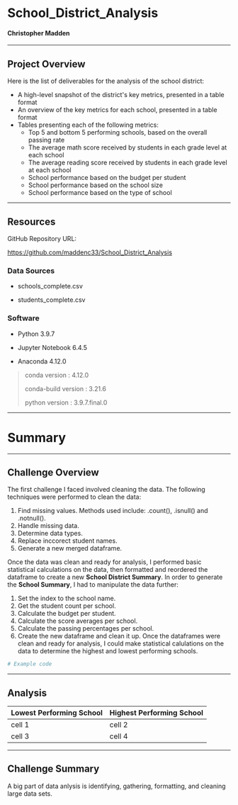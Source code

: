 # School_District_Analysis

#### Christopher Madden

---

## Project Overview
Here is the list of deliverables for the analysis of the school district: 

  - A high-level snapshot of the district's key metrics, presented in a table format
  - An overview of the key metrics for each school, presented in a table format
  - Tables presenting each of the following metrics:
    - Top 5 and bottom 5 performing schools, based on the overall passing rate
    - The average math score received by students in each grade level at each school
    - The average reading score received by students in each grade level at each school
    - School performance based on the budget per student
    - School performance based on the school size 
    - School performance based on the type of school

---

## Resources

GitHub Repository URL:

https://github.com/maddenc33/School_District_Analysis

### Data Sources

 - schools_complete.csv

 - students_complete.csv

### Software

 - Python 3.9.7

 - Jupyter Notebook 6.4.5

 - Anaconda 4.12.0

  >  conda version : 4.12.0
  > 
  >  conda-build version : 3.21.6
  > 
  >  python version : 3.9.7.final.0

---

# Summary

---

## Challenge Overview
The first challenge I faced involved cleaning the data.  The following techniques were performed to clean the data:
  1. Find missing values.  Methods used include: .count(), .isnull() and .notnull().
  2. Handle missing data.
  3. Determine data types.
  4. Replace inccorect student names.
  5. Generate a new merged dataframe.

Once the data was clean and ready for analysis, I performed basic statistical calculations on the data, then formatted and reordered the dataframe to create a new **School District Summary**.  In order to generate the **School Summary**, I had to manipulate the data further:
  1. Set the index to the school name.
  2. Get the student count per school.
  3. Calculate the budget per student.
  4. Calculate the score averages per school.
  5. Calculate the passing percentages per school.
  6. Create the new dataframe and clean it up.
Once the dataframes were clean and ready for analysis, I could make statistical calulations on the data to determine the highest and lowest performing schools.

```python
# Example code
```

---

## Analysis

| Lowest Performing School | Highest Performing School |
| -------- | -------- |
| cell 1   | cell 2   |
| cell 3   | cell 4   |

---

## Challenge Summary
A big part of data anlysis is identifying, gathering, formatting, and cleaning large data sets.
